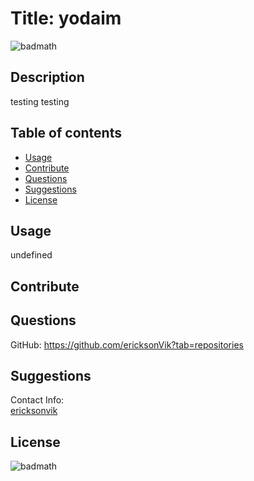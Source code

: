
  # Title: yodaim

  ![badmath](https://img.shields.io/badge/language-JavaScript-blue)
  ## Description 
  testing testing

  ## Table of contents
  - [Usage](#usage)
  - [Contribute](#contribute)
  - [Questions](#questions)
  - [Suggestions](#suggestions)
  - [License](#license)

  ## Usage
  undefined

  ## Contribute
  

  ## Questions 
  GitHub: https://github.com/ericksonVik?tab=repositories

  ## Suggestions
  
  Contact Info: </br>
  [ericksonvik](mailto:ericksonvik)
  

  ## License

  ![badmath](https://img.shields.io/github/license/ericksonVik/yodaim)

